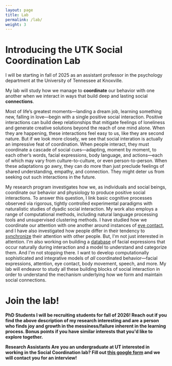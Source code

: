 ```yaml
---
layout: page
title: Lab
permalink: /lab/
weight: 3
---
```


# **Introducing the UTK Social Coordination Lab**

I will be starting in fall of 2025 as an assistant professor in the psychology department at the University of Tennessee at Knoxville. 

My lab will study how we manage to **coordinate** our behavior with one another when we interact in ways that build deep and lasting social **connections**.



Most of life’s greatest moments—landing a dream job, learning something new, falling in love—begin with a single positive social interaction. Positive interactions can build deep relationships that mitigate feelings of loneliness and generate creative solutions beyond the reach of one mind alone. When they are happening, these interactions feel easy to us, like they are second nature. But if we look more closely, we see that social interation is actually an impressive feat of coordination. When people interact, they must coordinate a cascade of social cues—adapting, moment by moment, to each other’s words, facial expressions, body language, and actions—each of which may vary from culture-to-culture, or even person-to-person. When these adaptations go awry, they can do more than just preclude feelings of shared understanding, empathy, and connection. They might deter us from seeking out such interactions in the future. 

My research program investigates how we, as individuals and social beings, coordinate our behavior and physiology to produce positive social interactions. To answer this question, I link basic cognitive processes observed via rigorous, tightly controlled experimental paradigms with naturalistic studies of dyadic social interaction. My work also employs a range of computational methods, including natural language processing tools and unsupervised clustering methods. I have studied how we coordinate our attention with one another around instances of <a href="https://www.pnas.org/doi/abs/10.1073/pnas.2106645118">eye contact</a>, and I have also investigated how people differ in their tendency to <a href="https://www.nature.com/articles/s41598-023-29776-6">synchronize</a> their attention with other people. But, I'm not just interested in attention. I'm also working on building a <a href="https://doi.org/10.1080/02699931.2024.2446945">database</a> of facial expressions that occur naturally during interaction and a model to understand and categorize them. And I'm not stopping there. I want to develop computationally sophisticated and integrative models of *all* coordinated behavior—facial expressions, attention, eye contact, body movement, speech, and more. My lab will endeavor to study all these building blocks of social interaction in order to understand the mechanism underlying how we form and maintain social connections.

# **Join the lab!**

<b>**PhD Students**
I will be recruiting students for fall of 2026! Reach out if you find the above description of my research interesting and are a person who finds joy and growth in the messiness/failure inherent in the learning process. Bonus points if you have similar interests that you'd like to explore together. 

<b>**Research Assistants**
Are you an undergraduate at UT interested in working in the Social Coordination lab? Fill out <a href="https://docs.google.com/forms/d/e/1FAIpQLScG0RC5CVKFxu5MlUOCBU0SJALxwk0OqWEZu88-P_znuCjL6w/viewform?usp=sharing&ouid=102063607802630802476">this google form</a> and we will contact you for an interview!